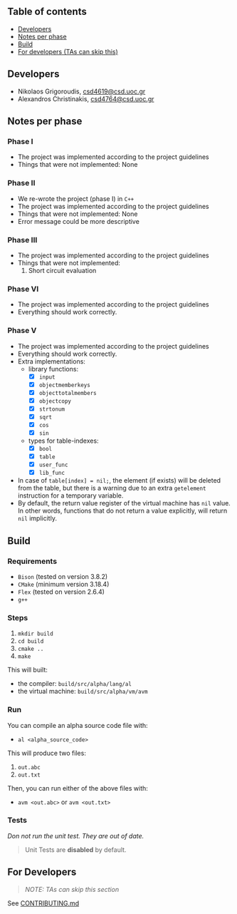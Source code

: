 ## Table of contents

- [Developers](#developers)
- [Notes per phase](#notes-per-phase)
- [Build](#build)
- [For developers (TAs can skip this)](#for-developers)

## Developers

- Nikolaos Grigoroudis, csd4619@csd.uoc.gr
- Alexandros Christinakis, csd4764@csd.uoc.gr

## Notes per phase

### Phase I

- The project was implemented according to the project guidelines
- Things that were not implemented: None

### Phase II

- We re-wrote the project (phase I) in `C++`
- The project was implemented according to the project guidelines
- Things that were not implemented: None
- Error message could be more descriptive

### Phase III

- The project was implemented according to the project guidelines
- Things that were not implemented:
  1. Short circuit evaluation

### Phase VI

- The project was implemented according to the project guidelines
- Everything should work correctly.

### Phase V

- The project was implemented according to the project guidelines
- Everything should work correctly.
- Extra implementations:
  - library functions:
    - [X] `input`
    - [X] `objectmemberkeys`
    - [X] `objecttotalmembers`
    - [X] `objectcopy`
    - [X] `strtonum`
    - [X] `sqrt`
    - [X] `cos`
    - [X] `sin`
  - types for table-indexes:
    - [X] `bool`
    - [X] `table`
    - [X] `user_func`
    - [X] `lib_func`
- In case of `table[index] = nil;`, the element (if exists) will be deleted from
the table, but there is a warning due to an extra `getelement` instruction for
a temporary variable.
- By default, the return value register of the virtual machine has `nil` value.
In other words, functions that do not return a value explicitly, will return `nil`
implicitly.

## Build

### Requirements
- `Bison` (tested on version 3.8.2)
- `CMake` (minimum version 3.18.4)
- `Flex` (tested on version 2.6.4)
- `g++`

### Steps
1. `mkdir build`
2. `cd build`
3. `cmake ..`
4. `make`

This will built:
- the compiler: `build/src/alpha/lang/al`
- the virtual machine: `build/src/alpha/vm/avm`

### Run

You can compile an alpha source code file with:
- `al <alpha_source_code>`

This will produce two files:
1. `out.abc`
2. `out.txt`

Then, you can run either of the above files with:
- `avm <out.abc>` or `avm <out.txt>`

### Tests

*Don not run the unit test. They are out of date.*

> Unit Tests are **disabled** by default.

## For Developers

> *NOTE: TAs can skip this section*

See [CONTRIBUTING.md](CONTRIBUTING.md)
